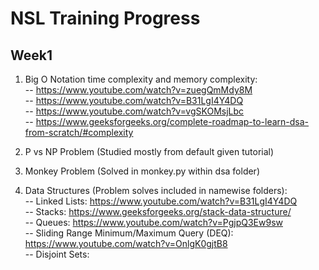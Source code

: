 # NSL Training Progress

## Week1 

1) Big O Notation time complexity and memory complexity: \
-- https://www.youtube.com/watch?v=zuegQmMdy8M \
-- https://www.youtube.com/watch?v=B31LgI4Y4DQ \
-- https://www.youtube.com/watch?v=vgSKOMsjLbc \
-- https://www.geeksforgeeks.org/complete-roadmap-to-learn-dsa-from-scratch/#complexity 

2) P vs NP Problem (Studied mostly from default given tutorial) 
3) Monkey Problem (Solved in monkey.py within dsa folder) 
4) Data Structures (Problem solves included in namewise folders): \
                  -- Linked Lists:                              https://www.youtube.com/watch?v=B31LgI4Y4DQ \
                  -- Stacks:                                    https://www.geeksforgeeks.org/stack-data-structure/ \
                  -- Queues:                                    https://www.youtube.com/watch?v=PgjpQ3Ew9sw \
                  -- Sliding Range Minimum/Maximum Query (DEQ): https://www.youtube.com/watch?v=OnlgK0gjtB8 \
                  -- Disjoint Sets:                             
              
